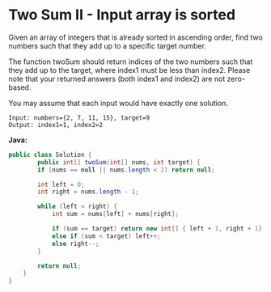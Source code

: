 # Two Sum II - Input array is sorted

Given an array of integers that is already sorted in ascending order, find two numbers such that they add up to a specific target number.

The function twoSum should return indices of the two numbers such that they add up to the target, where index1 must be less than index2. Please note that your returned answers (both index1 and index2) are not zero-based.

You may assume that each input would have exactly one solution.

    Input: numbers={2, 7, 11, 15}, target=9
    Output: index1=1, index2=2

**Java:**
```java
public class Solution {
        public int[] twoSum(int[] nums, int target) {
        if (nums == null || nums.length < 2) return null;

        int left = 0;
        int right = nums.length - 1;

        while (left < right) {
            int sum = nums[left] + nums[right];

            if (sum == target) return new int[] { left + 1, right + 1};
            else if (sum < target) left++;
            else right--;
        }

        return null;
    }
}
```
